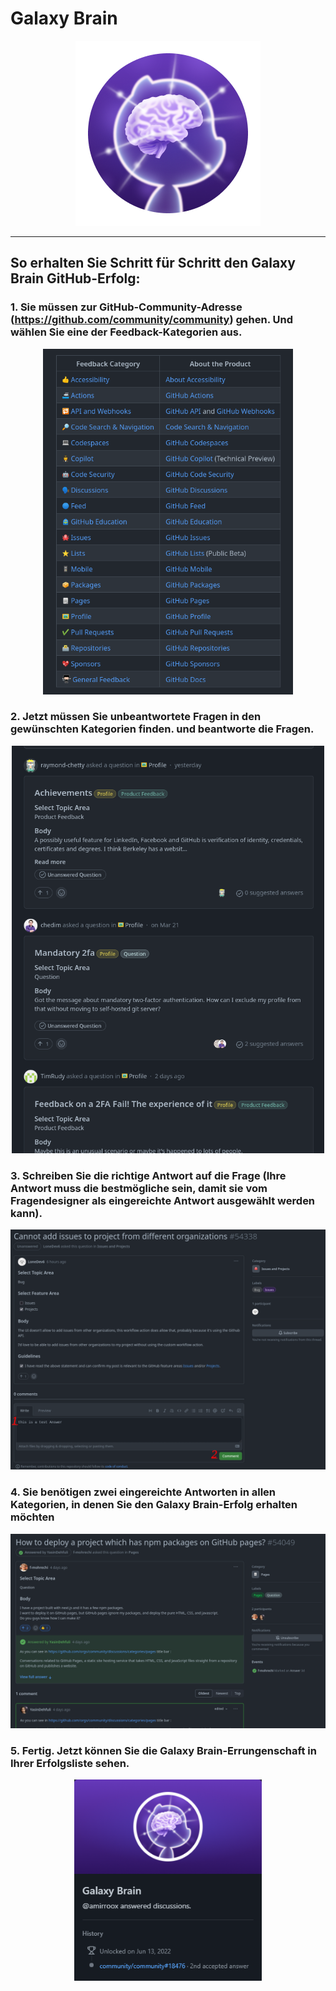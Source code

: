 # Galaxy Brain

<div align="center"  >

<img width="296" src="../badges/GalaxyBrain.png" alt="QuickDraw-Pin">
</div>

<hr>

## So erhalten Sie Schritt für Schritt den Galaxy Brain GitHub-Erfolg:

### 1. Sie müssen zur GitHub-Community-Adresse (https://github.com/community/community) gehen. Und wählen Sie eine der Feedback-Kategorien aus.

<div align="center">
<img width="400" src="../img/galaxy-brain/galaxy-step1.png" alt="galaxy-brain-step1.png">
</div>

### 2. Jetzt müssen Sie unbeantwortete Fragen in den gewünschten Kategorien finden. und beantworte die Fragen.

<div align="center">
<img width="500" src="../img/galaxy-brain/galaxy-step2.png" alt="galaxy-brain-step2.png">
</div>

### 3. Schreiben Sie die richtige Antwort auf die Frage (Ihre Antwort muss die bestmögliche sein, damit sie vom Fragendesigner als eingereichte Antwort ausgewählt werden kann).

<div align="center">
<img width="700" src="../img/galaxy-brain/galaxy-step3.png" alt="galaxy-brain-step3.png">
</div>



### 4. Sie benötigen zwei eingereichte Antworten in allen Kategorien, in denen Sie den Galaxy Brain-Erfolg erhalten möchten

<div align="center">
<img width="700" src="../img/galaxy-brain/galaxy-step4.png" alt="galaxy-brain-step4.png">
</div>

### 5. Fertig. Jetzt können Sie die Galaxy Brain-Errungenschaft in Ihrer Erfolgsliste sehen.

<div align="center">
<img width="300" src="../img/galaxy-brain/galaxy-step5.png" alt="galaxy-brain-finish.png">
</div>
